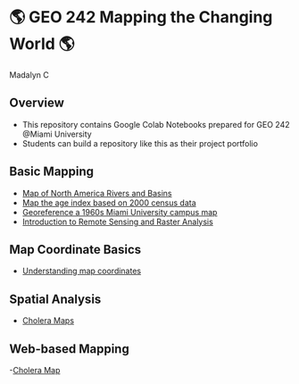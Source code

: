 # :earth_americas: GEO 242 Mapping the Changing World :earth_americas:

Madalyn C

## Overview
- This repository contains Google Colab Notebooks prepared for GEO 242 @Miami University
- Students can build a repository like this as their project portfolio

## Basic Mapping

- [Map of North America Rivers and Basins](https://github.com/m-j-61/gis-project-portfolio-geo242/blob/main/basic-mapping/basic-QGIS-Map.ipynb)
- [Map the age index based on 2000 census data](https://github.com/m-j-61/gis-project-portfolio-geo242/blob/main/basic-mapping/query-and-filtering-exercise.ipynb)
- [Georeference a 1960s Miami University campus map](https://github.com/m-j-61/gis-project-portfolio-geo242/blob/main/basic-mapping/georeferencing.ipynb)
- [Introduction to Remote Sensing and Raster Analysis](https://github.com/m-j-61/gis-project-portfolio-geo242/blob/main/basic-mapping/RemoteSensingIntroExercise.ipynb)
## Map Coordinate Basics

- [Understanding map coordinates](https://github.com/m-j-61/gis-project-portfolio-geo242/blob/main/map-coordinate-basics/coordinate-exercise.ipynb)

## Spatial Analysis
- [Cholera Maps](https://github.com/m-j-61/gis-project-portfolio-geo242/blob/main/spatial_analysis/choleraMap.ipynb)

## Web-based Mapping
-[Cholera Map]()
